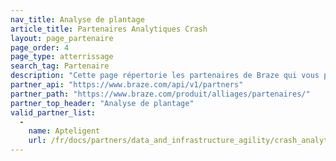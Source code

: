 ```yaml
---
nav_title: Analyse de plantage
article_title: Partenaires Analytiques Crash
layout: page_partenaire
page_order: 4
page_type: atterrissage
search_tag: Partenaire
description: "Cette page répertorie les partenaires de Braze qui vous permettent d'analyser les données de plantage de votre application."
partner_api: "https://www.braze.com/api/v1/partners"
partner_path: "https://www.braze.com/produit/alliages/partenaires/"
partner_top_header: "Analyse de plantage"
valid_partner_list:
  - 
    name: Apteligent
    url: /fr/docs/partners/data_and_infrastructure_agility/crash_analytics/apteligent/
---
```


